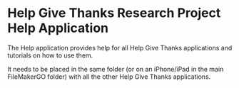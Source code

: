 Help Give Thanks Research Project Help Application
================

The Help application provides help for all Help Give Thanks applications and tutorials on how to use them.

It needs to be placed in the same folder (or on an iPhone/iPad in the main FileMakerGO folder) with all the other Help Give Thanks applications.  
